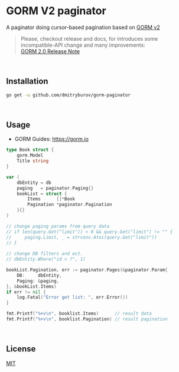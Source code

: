 # GORM V2 paginator

A paginator doing cursor-based pagination based on [GORM v2](https://github.com/go-gorm/gorm)

> Please, checkout release and docs, for introduces some incompatible-API change and many improvements: <br>[GORM 2.0 Release Note](https://gorm.io/docs/v2_release_note.html)

<br>

## Installation

```sh
go get -u github.com/dmitryburov/gorm-paginator
```
<br>

## Usage

- GORM Guides: https://gorm.io

```go
type Book struct {
	gorm.Model
	Title string
}

var (
    dbEntity = db
    paging   = paginator.Paging{}
    bookList = struct {
        Items      []*Book
        Pagination *paginator.Pagination
    }{}
)

// change paging params from query data
// if len(query.Get("limit")) > 0 && query.Get("limit") != "" {
//     paging.Limit, _ = strconv.Atoi(query.Get("limit"))
// }
 
// change DB filters and ect.
// dbEntity.Where("id > ?", 1)

bookList.Pagination, err := paginator.Pages(&paginator.Param{
    DB:     dbEntity,
    Paging: &paging,
}, &bookList.Items)
if err != nil {
    log.Fatal("Error get list: ", err.Error())
}

fmt.Printf("%+v\n", booklist.Items)      // result data
fmt.Printf("%+v\n", booklist.Pagination) // result pagination

```

<br>

## License

[MIT](LICENSE)